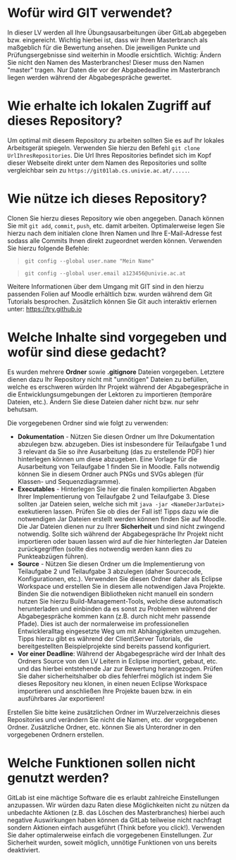 # Wofür wird GIT verwendet?

In dieser LV werden all Ihre Übungsausarbeitungen über GitLab abgegeben bzw. eingereicht. Wichtig hierbei ist, dass wir Ihren Masterbranch als maßgeblich für die Bewertung ansehen. Die jeweiligen Punkte und Prüfungsergebnisse sind weiterhin in Moodle ersichtlich. Wichtig: Ändern Sie nicht den Namen des Masterbranches! Dieser muss den Namen "master" tragen. Nur Daten die vor der Abgabedeadline im Masterbranch liegen werden während der Abgabegespräche gewertet.

# Wie erhalte ich lokalen Zugriff auf dieses Repository?

Um optimal mit diesem Repository zu arbeiten sollten Sie es auf Ihr lokales Arbeitsgerät spiegeln. Verwenden Sie hierzu den Befehl `git clone UrlIhresRepositories`. Die Url Ihres Repositories befindet sich im Kopf dieser Webseite direkt unter dem Namen des Repositories und sollte vergleichbar sein zu `https://git01lab.cs.univie.ac.at/.....`. 

# Wie nütze ich dieses Repository?

Clonen Sie hierzu dieses Repository wie oben angegeben. Danach können Sie mit `git add`, `commit`, `push`, etc. damit arbeiten. Optimalerweise legen Sie hierzu nach dem initialen clone Ihren Namen und Ihre E-Mail-Adresse fest sodass alle Commits Ihnen direkt zugeordnet werden können. Verwenden Sie hierzu folgende Befehle:

> `git config --global user.name "Mein Name"`

> `git config --global user.email a123456@univie.ac.at`

Weitere Informationen über dem Umgang mit GIT sind in den hierzu passenden Folien auf Moodle erhältlich bzw. wurden während dem Git Tutorials besprochen. Zusätzlich können Sie Git auch interaktiv erlernen unter: https://try.github.io

# Welche Inhalte sind vorgegeben und wofür sind diese gedacht?

Es wurden mehrere **Ordner** sowie **.gitignore** Dateien vorgegeben. Letztere dienen dazu Ihr Repository nicht mit "unnötigen" Dateien zu befüllen, welche es erschweren würden Ihr Projekt während der Abgabegespräche in die Entwicklungsumgebungen der Lektoren zu importieren (temporäre Dateien, etc.). Ändern Sie diese Dateien daher nicht bzw. nur sehr behutsam. 

Die vorgegebenen Ordner sind wie folgt zu verwenden:
* **Dokumentation** - Nützen Sie diesen Ordner um Ihre Dokumentation abzulegen bzw. abzugeben. Dies ist insbesondere für Teilaufgabe 1 und 3 relevant da Sie so ihre Ausarbeitung (das zu erstellende PDF) hier hinterlegen können um diese abzugeben. Eine Vorlage für die Ausarbeitung von Teilaufgabe 1 finden Sie in Moodle. Falls notwendig können Sie in diesem Ordner auch PNGs und SVGs ablegen (für Klassen- und Sequenzdiagramme).
* **Executables** - Hinterlegen Sie hier die finalen kompilierten Abgaben Ihrer Implementierung von Teilaufgabe 2 und Teilaufgabe 3. Diese sollten .jar Dateien seien, welche sich mit `java -jar <NameDerJarDatei>` exekutieren lassen. Prüfen Sie ob dies der Fall ist! Tipps dazu wie die notwendigen Jar Dateien erstellt werden können finden Sie auf Moodle. Die Jar Dateien dienen nur zu Ihrer **Sicherheit** und sind nicht zwingend notwendig. Sollte sich während der Abgabegespräche Ihr Projekt nicht importieren oder bauen lassen wird auf die hier hinterlegten Jar Dateien zurückgegriffen (sollte dies notwendig werden kann dies zu Punkteabzügen führen). 
* **Source** - Nützen Sie diesen Ordner um die Implementierung von Teilaufgabe 2 und Teilaufgabe 3 abzulegen (daher Sourcecode, Konfigurationen, etc.). Verwenden Sie diesen Ordner daher als Eclipse Workspace und erstellen Sie in diesem alle notwendigen Java Projekte. Binden Sie die notwendigen Bibliotheken nicht manuell ein sondern nutzen Sie hierzu Build-Management-Tools, welche diese automatisch herunterladen und einbinden da es sonst zu Problemen während der Abgabegespräche kommen kann (z.B. durch nicht mehr passende Pfade). Dies ist auch der normalerweise im professionellen Entwickleralltag eingesetzte Weg um mit Abhängigkeiten umzugehen. Tipps hierzu gibt es während der Client\Server Tutorials, die bereitgestellten Beispielprojekte sind bereits passend konfiguriert.
* **Vor einer Deadline**: Während der Abgabegespräche wird der Inhalt des Ordners Source von den LV Leitern in Eclipse importiert, gebaut, etc. und das hierbei entstehende Jar zur Bewertung herangezogen. Prüfen Sie daher sicherheitshalber ob dies fehlerfrei möglich ist indem Sie dieses Repository neu klonen, in einen neuen Eclipse Workspace importieren und anschließen Ihre Projekte bauen bzw. in ein ausführbares Jar exportieren!
 
Erstellen Sie bitte keine zusätzlichen Ordner im Wurzelverzeichnis dieses Repositories und verändern Sie nicht die Namen, etc. der vorgegebenen Ordner. Zusätzliche Ordner, etc. können Sie als Unterordner in den vorgegebenen Ordnern erstellen.

# Welche Funktionen sollen nicht genutzt werden?

GitLab ist eine mächtige Software die es erlaubt zahlreiche Einstellungen anzupassen. Wir würden dazu Raten diese Möglichkeiten nicht zu nützen da unbedachte Aktionen (z.B. das Löschen des Masterbranches) hierbei auch negative Auswirkungen haben können da GitLab teilweise nicht nachfragt sondern Aktionen einfach ausgeführt (Think before you click!). Verwenden Sie daher optimalerweise einfach die vorgegebenen Einstellungen. Zur Sicherheit wurden, soweit möglich, unnötige Funktionen von uns bereits deaktiviert.
